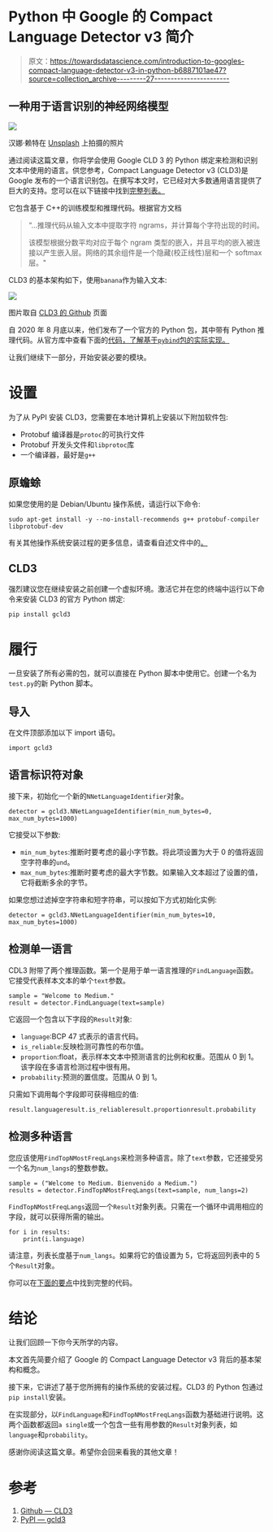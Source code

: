 # Python 中 Google 的 Compact Language Detector v3 简介

> 原文：<https://towardsdatascience.com/introduction-to-googles-compact-language-detector-v3-in-python-b6887101ae47?source=collection_archive---------27----------------------->

## 一种用于语言识别的神经网络模型

![](img/86c0bfdca912a8d2df5e0036a5c88953.png)

汉娜·赖特在 [Unsplash](/s/photos/language?utm_source=unsplash&utm_medium=referral&utm_content=creditCopyText) 上拍摄的照片

通过阅读这篇文章，你将学会使用 Google CLD 3 的 Python 绑定来检测和识别文本中使用的语言。供您参考，Compact Language Detector v3 (CLD3)是 Google 发布的一个语言识别包。在撰写本文时，它已经对大多数通用语言提供了巨大的支持。您可以在以下链接中找到[完整列表。](https://github.com/google/cld3#supported-languages)

它包含基于 C++的训练模型和推理代码。根据官方文档

> “…推理代码从输入文本中提取字符 ngrams，并计算每个字符出现的时间。
> 
> 该模型根据分数平均对应于每个 ngram 类型的嵌入，并且平均的嵌入被连接以产生嵌入层。网络的其余组件是一个隐藏(校正线性)层和一个 softmax 层。"

CLD3 的基本架构如下，使用`banana`作为输入文本:

![](img/e9b24d57f1bb2cf48908f6e56822e1c1.png)

图片取自 [CLD3 的 Github](https://github.com/google/cld3) 页面

自 2020 年 8 月底以来，他们发布了一个官方的 Python 包，其中带有 Python 推理代码。从官方库中查看下面的[代码，了解基于`pybind`包的实际实现。](https://github.com/google/cld3/blob/master/gcld3/pybind_ext.cc)

让我们继续下一部分，开始安装必要的模块。

# 设置

为了从 PyPI 安装 CLD3，您需要在本地计算机上安装以下附加软件包:

*   Protobuf 编译器是`protoc`的可执行文件
*   Protobuf 开发头文件和`libprotoc`库
*   一个编译器，最好是`g++`

## 原蟾蜍

如果您使用的是 Debian/Ubuntu 操作系统，请运行以下命令:

```
sudo apt-get install -y --no-install-recommends g++ protobuf-compiler libprotobuf-dev
```

有关其他操作系统安装过程的更多信息，请查看自述文件中的[。](https://github.com/protocolbuffers/protobuf/tree/master/src)

## CLD3

强烈建议您在继续安装之前创建一个虚拟环境。激活它并在您的终端中运行以下命令来安装 CLD3 的官方 Python 绑定:

```
pip install gcld3
```

# 履行

一旦安装了所有必需的包，就可以直接在 Python 脚本中使用它。创建一个名为`test.py`的新 Python 脚本。

## 导入

在文件顶部添加以下 import 语句。

```
import gcld3
```

## 语言标识符对象

接下来，初始化一个新的`NNetLanguageIdentifier`对象。

```
detector = gcld3.NNetLanguageIdentifier(min_num_bytes=0, max_num_bytes=1000)
```

它接受以下参数:

*   `min_num_bytes`:推断时要考虑的最小字节数。将此项设置为大于 0 的值将返回空字符串的`und`。
*   `max_num_bytes`:推断时要考虑的最大字节数。如果输入文本超过了设置的值，它将截断多余的字节。

如果您想过滤掉空字符串和短字符串，可以按如下方式初始化实例:

```
detector = gcld3.NNetLanguageIdentifier(min_num_bytes=10, max_num_bytes=1000)
```

## 检测单一语言

CDL3 附带了两个推理函数。第一个是用于单一语言推理的`FindLanguage`函数。它接受代表样本文本的单个`text`参数。

```
sample = "Welcome to Medium."
result = detector.FindLanguage(text=sample)
```

它返回一个包含以下字段的`Result`对象:

*   `language`:BCP 47 式表示的语言代码。
*   `is_reliable`:反映检测可靠性的布尔值。
*   `proportion`:float，表示样本文本中预测语言的比例和权重。范围从 0 到 1。该字段在多语言检测过程中很有用。
*   `probability`:预测的置信度。范围从 0 到 1。

只需如下调用每个字段即可获得相应的值:

```
result.languageresult.is_reliableresult.proportionresult.probability
```

## 检测多种语言

您应该使用`FindTopNMostFreqLangs`来检测多种语言。除了`text`参数，它还接受另一个名为`num_langs`的整数参数。

```
sample = ("Welcome to Medium. Bienvenido a Medium.")
results = detector.FindTopNMostFreqLangs(text=sample, num_langs=2)
```

`FindTopNMostFreqLangs`返回一个`Result`对象列表。只需在一个循环中调用相应的字段，就可以获得所需的输出。

```
for i in results:
    print(i.language)
```

请注意，列表长度基于`num_langs`。如果将它的值设置为 5，它将返回列表中的 5 个`Result`对象。

你可以在[下面的要点](https://gist.github.com/wfng92/509f8c83d366b3d7ef35f71caeaf751b)中找到完整的代码。

# 结论

让我们回顾一下你今天所学的内容。

本文首先简要介绍了 Google 的 Compact Language Detector v3 背后的基本架构和概念。

接下来，它讲述了基于您所拥有的操作系统的安装过程。CLD3 的 Python 包通过`pip install`安装。

在实现部分，以`FindLanguage`和`FindTopNMostFreqLangs`函数为基础进行说明。这两个函数都返回`a single`或一个包含一些有用参数的`Result`对象列表，如`language`和`probability`。

感谢你阅读这篇文章。希望你会回来看我的其他文章！

# 参考

1.  [Github — CLD3](https://github.com/google/cld3)
2.  [PyPI — gcld3](https://pypi.org/project/gcld3/)